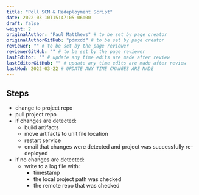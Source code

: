 ```yaml
---
title: "Poll SCM & Redeployment Script"
date: 2022-03-10T15:47:05-06:00
draft: false
weight: 2
originalAuthor: "Paul Matthews" # to be set by page creator
originalAuthorGitHub: "pdmxdd" # to be set by page creator
reviewer: "" # to be set by the page reviewer
reviewerGitHub: "" # to be set by the page reviewer
lastEditor: "" # update any time edits are made after review
lastEditorGitHub: "" # update any time edits are made after review
lastMod: 2022-03-22 # UPDATE ANY TIME CHANGES ARE MADE
---
```


## Steps

- change to project repo
- pull project repo
- if changes are detected:
  - build artifacts
  - move artifacts to unit file location
  - restart service
  - email that changes were detected and project was successfully re-deployed
- if no changes are detected:
  - write to a log file with:
    - timestamp
    - the local project path was checked
    - the remote repo that was checked